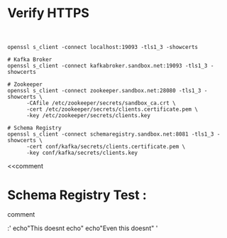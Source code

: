 
#
# Verify HTTPS 
#
```shell

openssl s_client -connect localhost:19093 -tls1_3 -showcerts

# Kafka Broker
openssl s_client -connect kafkabroker.sandbox.net:19093 -tls1_3 -showcerts

# Zookeeper
openssl s_client -connect zookeeper.sandbox.net:28080 -tls1_3 -showcerts \ 
      -CAfile /etc/zookeeper/secrets/sandbox_ca.crt \
      -cert /etc/zookeeper/secrets/clients.certificate.pem \ 
      -key /etc/zookeeper/secrets/clients.key

# Schema Registry
openssl s_client -connect schemaregistry.sandbox.net:8081 -tls1_3 -showcerts \
      -cert conf/kafka/secrets/clients.certificate.pem \
      -key conf/kafka/secrets/clients.key

```

<<comment
 # Schema Registry Test :
comment

:'
echo"This doesnt echo"
echo"Even this doesnt"
'
